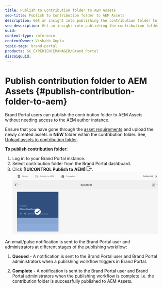 ```yaml
---
title: Publish to Contribution folder to AEM Assets
seo-title: Publish to Contribution folder to AEM Assets
description: Get an insight into publishing the contribution folder to AEM Assets in Brand Portal.
seo-description: Get an insight into publishing the contribution folder to AEM Assets in Brand Portal.
uuid: 
content-type: reference
contentOwner: Vishabh Gupta
topic-tags: brand-portal
products: SG_EXPERIENCEMANAGER/Brand_Portal
discoiquuid: 
---
```


# Publish contribution folder to AEM Assets {#publish-contribution-folder-to-aem}

Brand Portal users can publish the contribution folder to AEM Assets without needing access to the AEM author instance.

Ensure that you have gone through the [asset requirements](brand-portal-download-asset-requirements.md) and upload the newly created assets in **NEW** folder within the contribution folder. See, [Upload assets to contribution folder](brand-portal-upload-assets-to-contribution-folder.md). 

**To publish contribution folder:**

1. Log in to your Brand Portal instance.
1. Select contribution folder from the Brand Portal dashboard.
1. Click **[!UICONTROL Publish to AEM]** ![](assets/export.png).
![](assets/publish-contribution-folder-to-aem.png)

An email/pulse notification is sent to the Brand Portal user and administrators at different stages of the publishing workflow:
1. **Queued** - A notification is sent to the Brand Portal user and Brand Portal administrators when a publishing workflow triggers in Brand Portal.

1. **Complete** - A notification is sent to the Brand Portal user and Brand Portal administrators when the publishing workflow is complete i.e. the contribution folder is successfully published to AEM Assets.


